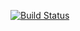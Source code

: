 [![Build Status](https://travis-ci.org/jondot/rcv.svg?branch=master)](https://travis-ci.org/jondot/rcv)
